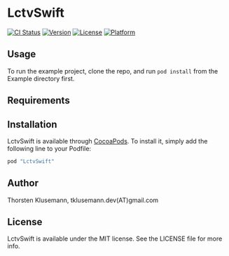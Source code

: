 # LctvSwift

[![CI Status](http://img.shields.io/travis/tarrgor/LctvSwift.svg?style=flat)](https://travis-ci.org/tarrgor/LctvSwift)
[![Version](https://img.shields.io/badge/pod-0.6.1-blue.svg)](http://cocoapods.org/pods/LctvSwift)
[![License](http://img.shields.io/badge/license-MIT-blue.svg?style=flat)](http://cocoapods.org/pods/LctvSwift)
[![Platform](https://img.shields.io/badge/platform-iOS-blue.svg?style=flat)](http://cocoapods.org/pods/LctvSwift)

## Usage

To run the example project, clone the repo, and run `pod install` from the Example directory first.

## Requirements

## Installation

LctvSwift is available through [CocoaPods](http://cocoapods.org). To install
it, simply add the following line to your Podfile:

```ruby
pod "LctvSwift"
```

## Author

Thorsten Klusemann, tklusemann.dev(AT)gmail.com

## License

LctvSwift is available under the MIT license. See the LICENSE file for more info.
